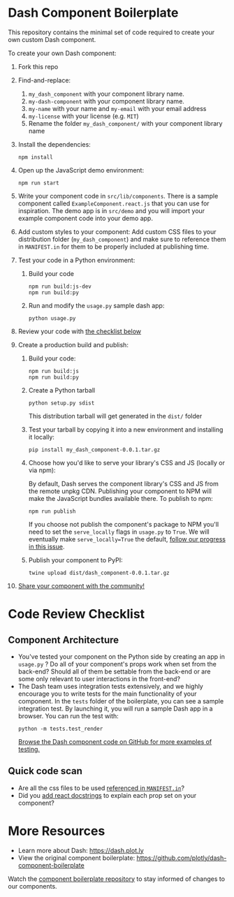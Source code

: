 # Dash Component Boilerplate

This repository contains the minimal set of code required to create your own custom Dash component.

To create your own Dash component:

1. Fork this repo
2. Find-and-replace:
    1. `my_dash_component` with your component library name.
    2. `my-dash-component` with your component library name.
    3. `my-name` with your name and `my-email` with your email address
    4. `my-license` with your license (e.g. `MIT`)
    5. Rename the folder `my_dash_component/` with your component library name
3. Install the dependencies:

    ```
    npm install
    ```

4. Open up the JavaScript demo environment:

    ```
    npm run start
    ```

5. Write your component code in `src/lib/components`. There is a sample component called `ExampleComponent.react.js` that you can use for inspiration. The demo app is in `src/demo` and you will import your example component code into your demo app.

6. <span id="customcss">Add custom styles to your component:</span> Add custom CSS files to your distribution folder (`my_dash_component`) and make sure to reference them in `MANIFEST.in` for them to be properly included at publishing time.

7. Test your code in a Python environment:
    1. Build your code
        ```
        npm run build:js-dev
        npm run build:py
        ```
    2. Run and modify the `usage.py` sample dash app:
        ```
        python usage.py
        ```
8. Review your code with [the checklist below](#checklist)
9. Create a production build and publish:

    1. Build your code:

        ```
        npm run build:js
        npm run build:py
        ```

    2. Create a Python tarball

        ```
        python setup.py sdist
        ```

        This distribution tarball will get generated in the `dist/` folder

    3. Test your tarball by copying it into a new environment and installing it locally:

        ```
        pip install my_dash_component-0.0.1.tar.gz
        ```

    4. Choose how you'd like to serve your library's CSS and JS (locally or via npm):

        By default, Dash serves the component library's CSS and JS from the remote unpkg CDN. Publishing your component to NPM will make the JavaScript bundles available there. To publish to npm:

        ```
        npm run publish
        ```

        If you choose not publish the component's package to NPM you'll need to set the `serve_locally` flags in `usage.py` to `True`. We will eventually make `serve_locally=True` the default, [follow our progress in this issue](https://github.com/plotly/dash/issues/284).

    5. Publish your component to PyPI:

        ```
        twine upload dist/dash_component-0.0.1.tar.gz
        ```

10. [Share your component with the community!](https://community.plot.ly/c/dash)

# <span id="checklist">Code Review Checklist</span>

## Component Architecture

-   You've tested your component on the Python side by creating an app in `usage.py` ? Do all of your component's props work when set from the back-end? Should all of them be settable from the back-end or are some only relevant to user interactions in the front-end?
-   The Dash team uses integration tests extensively, and we highly encourage you to write tests for the main functionality of your component. In the `tests` folder of the boilerplate, you can see a sample integration test. By launching it, you will run a sample Dash app in a browser. You can run the test with:
    ```
    python -m tests.test_render
    ```
    [Browse the Dash component code on GitHub for more examples of testing.](https://github.com/plotly/dash-core-components)

## Quick code scan

-   Are all the css files to be used [referenced in `MANIFEST.in`](#customcss)?
-   Did you [add react docstrings](https://github.com/plotly/dash-docs/blob/master/tutorial/plugins.py#L45) to explain each prop set on your component?

# More Resources

-   Learn more about Dash: https://dash.plot.ly
-   View the original component boilerplate: https://github.com/plotly/dash-component-boilerplate

Watch the [component boilerplate repository](https://github.com/plotly/dash-component-boilerplate) to stay informed of changes to our components.
